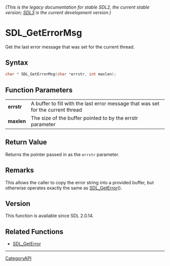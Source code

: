 ###### (This is the legacy documentation for stable SDL2, the current stable version; [SDL3](https://wiki.libsdl.org/SDL3/) is the current development version.)
# SDL_GetErrorMsg

Get the last error message that was set for the current thread.

## Syntax

```c
char * SDL_GetErrorMsg(char *errstr, int maxlen);

```

## Function Parameters

|                |                                                                                  |
| -------------- | -------------------------------------------------------------------------------- |
| **errstr**     | A buffer to fill with the last error message that was set for the current thread |
| **maxlen**     | The size of the buffer pointed to by the errstr parameter                        |

## Return Value

Returns the pointer passed in as the `errstr` parameter.

## Remarks

This allows the caller to copy the error string into a provided buffer, but
otherwise operates exactly the same as [SDL_GetError](SDL_GetError)().

## Version

This function is available since SDL 2.0.14.

## Related Functions

* [SDL_GetError](SDL_GetError)

----
[CategoryAPI](CategoryAPI)

